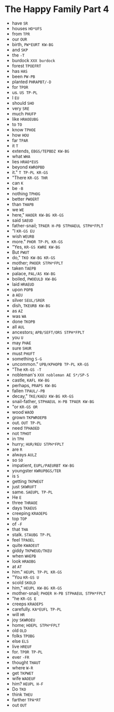 # The Happy Family Part 4

* have `SR`
* houses `HO*UFS`
* from `TPR`
* our `OUR`
* birth, `PW*EURT KW-BG`
* and `SKP`
* the `-T`
* burdock `XXX burdock`
* forest `TPOEFRT`
* has `HAS`
* been `PW-PB`
* planted `PHRAPBT/-D`
* for `TPOR`
* us. `US TP-PL`
* I `EU`
* should `SHO`
* very `SRE`
* much `PHUFP`
* like `HRAOEUBG`
* to `TO`
* know `TPHOE`
* how `HOU`
* far `TPAR`
* it `T`
* extends, `EBGS/TEPBDZ KW-BG`
* what `WHA`
* lies `HRAO*EUS`
* beyond `KWROPBD`
* it." `T TP-PL KR-GS`
* "There `KR-GS THR`
* can `K`
* be `-B`
* nothing `TPHOG`
* better `PWOERT`
* than `THAPB`
* we `WE`
* here," `HAOER KW-BG KR-GS`
* said `SAEUD`
* father-snail; `TPAER H-PB STPHAEUL STPH*FPLT`
* "I `KR-GS EU`
* wish `WEURB`
* more." `PHOR TP-PL KR-GS`
* "Yes, `KR-GS KWRE KW-BG`
* But `PWUT`
* do," `TKO KW-BG KR-GS`
* mother; `PHOER STPH*FPLT`
* taken `TAEPB`
* palace, `PAL/AS KW-BG`
* boiled, `PWOEULD KW-BG`
* laid `HRAEUD`
* upon `POPB`
* a `AEU`
* silver `SEUL/SRER`
* dish, `TKEURB KW-BG`
* as `AZ`
* was `WA`
* done `TKOPB`
* all `AUL`
* ancestors; `APB/SEFT/ORS STPH*FPLT`
* you `U`
* may `PHAE`
* sure `SHUR`
* must `PHUFT`
* something `S-G`
* uncommon." `UPB/KPHOPB TP-PL KR-GS`
* "The `KR-GS -T`
* nobleman's `XXX nobleman AE S*/SP-S`
* castle, `KAFL KW-BG`
* perhaps, `PRAPS KW-BG`
* fallen `TPAUL/-PB`
* decay," `TKE/KAEU KW-BG KR-GS`
* snail-father, `STPHAEUL H-PB TPAER KW-BG`
* "or `KR-GS OR`
* wood `WAOD`
* grown `TKPWROEPB`
* out. `OUT TP-PL`
* need `TPHAOED`
* not `TPHOT`
* in `TPH`
* hurry; `HUR/REU STPH*FPLT`
* are `R`
* always `AULZ`
* so `SO`
* impatient, `EUPL/PAEURBT KW-BG`
* youngster `KWRUPBGS/TER`
* is `S`
* getting `TKPWEGT`
* just `SKWRUFT`
* same. `SAEUPL TP-PL`
* He `E`
* three `THRAOE`
* days `TKAEUS`
* creeping `KRAOEPG`
* top `TOP`
* of `-F`
* that `THA`
* stalk. `STAUBG TP-PL`
* feel `TPAOEL`
* quite `KWAOEUT`
* giddy `TKPWEUD/TKEU`
* when `WHEPB`
* look `HRAOBG`
* at `AT`
* him." `HEUPL TP-PL KR-GS`
* "You `KR-GS U`
* scold `SKOLD`
* him," `HEUPL KW-BG KR-GS`
* mother-snail; `PHOER H-PB STPHAEUL STPH*FPLT`
* "he `KR-GS E`
* creeps `KRAOEPS`
* carefully. `KA*EUFL TP-PL`
* will `HR`
* joy `SKWROEU`
* home; `HOEPL STPH*FPLT`
* old `OLD`
* folks `TPOBG`
* else `ELS`
* live `HREUF`
* for. `TPOR TP-PL`
* ever `-FR`
* thought `THAUT`
* where `W-R`
* get `TKPWET`
* wife `WAOEUF`
* him? `HEUPL H-F`
* Do `TKO`
* think `THEU`
* farther `TPA*RT`
* out `OUT`
